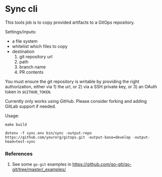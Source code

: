 # Sync cli
This tools job is to copy provided artifacts to a GitOps repository.

Settings/inputs:
- a file system
- whitelist which files to copy
- destination
  1. git repository url
  2. path
  3. branch name
	4. PR contents

You must ensure the git repository is writable by providing the right authorization, either via 1) the url, or 2) via a SSH private key, or 3) an OAuth token in `$GITHUB_TOKEN`.

Currently only works using GitHub. Please consider forking and adding GitLab support if needed.

Usage:
```
make build

dotenv -f sync.env bin/sync -output-repo https://github.com/yourorg/gitops.git -output-base=develop -output-head=test-sync
```

### References
1. See some `go-git` examples in https://github.com/go-git/go-git/tree/master/_examples/
